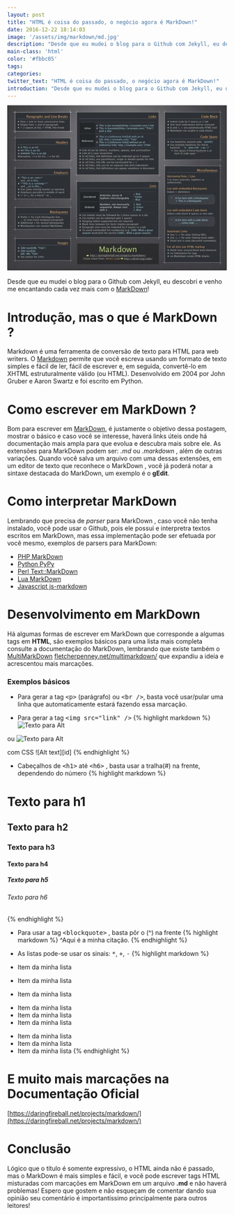 ```yaml
---
layout: post
title: "HTML é coisa do passado, o negócio agora é MarkDown!"
date: 2016-12-22 18:14:03
image: '/assets/img/markdown/md.jpg'
description: "Desde que eu mudei o blog para o Github com Jekyll, eu descobri e venho me encantando cada vez mais com o MarkDown!"
main-class: 'html'
color: '#fbbc05'
tags:
categories:
twitter_text: "HTML é coisa do passado, o negócio agora é MarkDown!"
introduction: "Desde que eu mudei o blog para o Github com Jekyll, eu descobri e venho me encantando cada vez mais com o MarkDown!"
---
```


![Blog Linux](/assets/img/markdown/md.jpg "blog linux")

Desde que eu mudei o blog para o Github com Jekyll, eu descobri e venho me encantando cada vez mais com o [MarkDown](https://daringfireball.net/projects/markdown/)!

# Introdução, mas o que é MarkDown ?

Markdown é uma ferramenta de conversão de texto para HTML para web writers. O [Markdown](https://daringfireball.net/projects/markdown/) permite que você escreva usando um formato de texto simples e fácil de ler, fácil de escrever e, em seguida, convertê-lo em XHTML estruturalmente válido (ou HTML). Desenvolvido em 2004 por John Gruber e Aaron Swartz e foi escrito em Python.

# Como escrever em MarkDown ?

Bom para escrever em [MarkDown](https://daringfireball.net/projects/markdown/), é justamente o objetivo dessa postagem, mostrar o básico e caso você se interesse, haverá links úteis onde há documentação mais ampla para que evolua e descubra mais sobre ele. As extensões para MarkDown podem ser: *.md* ou *.markdown* , além de outras variações. Quando você salva um arquivo com uma dessas extensões, em um editor de texto que reconhece o MarkDown , você já poderá notar a sintaxe destacada do MarkDown, um exemplo é o __gEdit__.

# Como interpretar MarkDown

Lembrando que precisa de *parser* para MarkDown , caso você não tenha instalado, você pode usar o Github, pois ele possui e interpretra textos escritos em MarkDown, mas essa implementação pode ser efetuada por você mesmo, exemplos de parsers para MarkDown:

* [PHP MarkDown](https://michelf.ca/projects/php-markdown/)
* [Python PyPy](http://freewisdom.org/projects/python-markdown/)
* [Perl Text::MarkDown](http://search.cpan.org/~bobtfish/Text-Markdown-1.000031/lib/Text/Markdown.pm)
* [Lua MarkDown](http://www.frykholm.se/files/markdown.lua)
* [Javascript js-markdown](http://rephrase.net/box/js-markdown/)


# Desenvolvimento em MarkDown

Há algumas formas de escrever em MarkDown que corresponde a algumas tags em __HTML__, são exemplos básicos para uma lista mais completa consulte a documentação do MarkDown, lembrando que existe também o [MultiMarkDown](fletcherpenney.net/multimarkdown/) [fletcherpenney.net/multimarkdown/](fletcherpenney.net/multimarkdown/) que expandiu a ideia e acrescentou mais marcações.

### Exemplos básicos

+ Para gerar a tag <kbd>&lt;p&gt;</kbd> (parágrafo) ou <kbd>&lt;br /&gt;</kbd>, basta você usar/pular uma linha que automaticamente estará fazendo essa marcação.

+ Para gerar a tag <kbd>&lt;img src="link" /&gt;</kbd>
{% highlight markdown %}
![Texto para Alt](/path/to/img.jpg)

ou
![Texto para Alt](/path/to/img.jpg "Título Opcional")

com CSS
![Alt text][id]
{% endhighlight %}

+ Cabeçalhos de <kbd>&lt;h1&gt;</kbd> até <kbd>&lt;h6&gt;</kbd> , basta usar a tralha(#) na frente, dependendo do número
{% highlight markdown %}
# Texto para h1
## Texto para h2
### Texto para h3
#### Texto para h4
##### Texto para h5
###### Texto para h6
{% endhighlight %}

+ Para usar a tag <kbd>&lt;blockquote&gt;</kbd> , basta pôr o (^) na frente
{% highlight markdown %}
^Aqui é a minha citação.
{% endhighlight %}

+ As listas pode-se usar os sinais: <kbd>*</kbd>, <kbd>+</kbd>, <kbd>-</kbd>
{% highlight markdown %}
+ Item da minha lista
+ Item da minha lista
+ Item da minha lista

* Item da minha lista
* Item da minha lista
* Item da minha lista

- Item da minha lista
- Item da minha lista
- Item da minha lista
{% endhighlight %}


# E muito mais marcações na Documentação Oficial

[https://daringfireball.net/projects/markdown/](https://daringfireball.net/projects/markdown/)

#  Conclusão

Lógico que o título é somente expressivo, o HTML ainda não é passado, mas o MarkDown é mais simples e fácil, e você pode escrever tags HTML misturadas com marcações em MarkDown em um arquivo __.md__ e não haverá problemas! Espero que gostem e não esqueçam de comentar dando sua opinião seu comentário é importantíssimo principalmente para outros leitores! 
